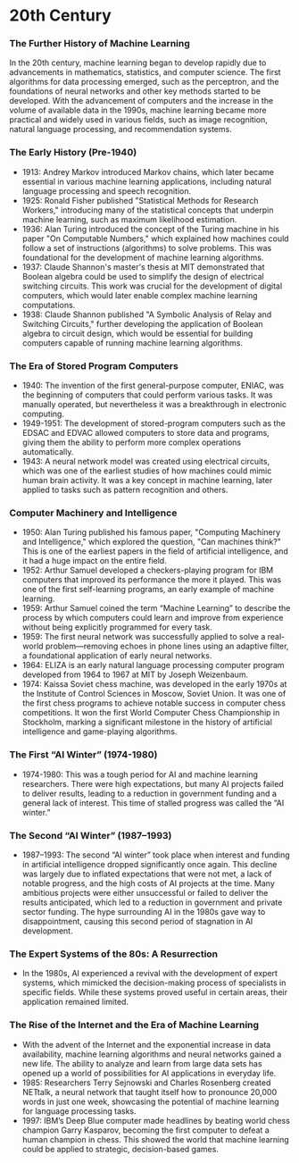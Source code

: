 # 20th Century

### The Further History of Machine Learning

In the 20th century, machine learning began to develop rapidly due to advancements in mathematics, statistics, and computer science. The first algorithms for data processing emerged, such as the perceptron, and the foundations of neural networks and other key methods started to be developed. With the advancement of computers and the increase in the volume of available data in the 1990s, machine learning became more practical and widely used in various fields, such as image recognition, natural language processing, and recommendation systems.

### The Early History (Pre-1940)

* 1913: Andrey Markov introduced Markov chains, which later became essential in various machine learning applications, including natural language processing and speech recognition.
* 1925: Ronald Fisher published "Statistical Methods for Research Workers," introducing many of the statistical concepts that underpin machine learning, such as maximum likelihood estimation.
* 1936: Alan Turing introduced the concept of the Turing machine in his paper "On Computable Numbers," which explained how machines could follow a set of instructions (algorithms) to solve problems. This was foundational for the development of machine learning algorithms.
* 1937: Claude Shannon's master's thesis at MIT demonstrated that Boolean algebra could be used to simplify the design of electrical switching circuits. This work was crucial for the development of digital computers, which would later enable complex machine learning computations.
* 1938: Claude Shannon published "A Symbolic Analysis of Relay and Switching Circuits," further developing the application of Boolean algebra to circuit design, which would be essential for building computers capable of running machine learning algorithms.

### The Era of Stored Program Computers

* &#x20;1940: The invention of the first general-purpose computer, ENIAC, was the beginning of computers that could perform various tasks. It was manually operated, but nevertheless it was a breakthrough in electronic computing.
* 1949-1951: The development of stored-program computers such as the EDSAC and EDVAC allowed computers to store data and programs, giving them the ability to perform more complex operations automatically.
* 1943: A neural network model was created using electrical circuits, which was one of the earliest studies of how machines could mimic human brain activity. It was a key concept in machine learning, later applied to tasks such as pattern recognition and others.

### Computer Machinery and Intelligence

* 1950: Alan Turing published his famous paper, "Computing Machinery and Intelligence," which explored the question, "Can machines think?" This is one of the earliest papers in the field of artificial intelligence, and it had a huge impact on the entire field.
* 1952: Arthur Samuel developed a checkers-playing program for IBM computers that improved its performance the more it played. This was one of the first self-learning programs, an early example of machine learning.
* 1959: Arthur Samuel coined the term “Machine Learning” to describe the process by which computers could learn and improve from experience without being explicitly programmed for every task.
* 1959: The first neural network was successfully applied to solve a real-world problem—removing echoes in phone lines using an adaptive filter, a foundational application of early neural networks.
* 1964: ELIZA is an early natural language processing computer program developed from 1964 to 1967 at MIT by Joseph Weizenbaum.
* 1974: Kaissa Soviet chess machine, was developed in the early 1970s at the Institute of Control Sciences in Moscow, Soviet Union. It was one of the first chess programs to achieve notable success in computer chess competitions. It won the first World Computer Chess Championship in Stockholm, marking a significant milestone in the history of artificial intelligence and game-playing algorithms.

### The First “AI Winter” (1974-1980)

* 1974-1980: This was a tough period for AI and machine learning researchers. There were high expectations, but many AI projects failed to deliver results, leading to a reduction in government funding and a general lack of interest. This time of stalled progress was called the “AI winter.”

### The Second “AI Winter” (1987–1993)

* 1987–1993: The second “AI winter” took place when interest and funding in artificial intelligence dropped significantly once again. This decline was largely due to inflated expectations that were not met, a lack of notable progress, and the high costs of AI projects at the time. Many ambitious projects were either unsuccessful or failed to deliver the results anticipated, which led to a reduction in government and private sector funding. The hype surrounding AI in the 1980s gave way to disappointment, causing this second period of stagnation in AI development.

### The Expert Systems of the 80s: A Resurrection

* In the 1980s, AI experienced a revival with the development of expert systems, which mimicked the decision-making process of specialists in specific fields. While these systems proved useful in certain areas, their application remained limited.

### The Rise of the Internet and the Era of Machine Learning

* With the advent of the Internet and the exponential increase in data availability, machine learning algorithms and neural networks gained a new life. The ability to analyze and learn from large data sets has opened up a world of possibilities for AI applications in everyday life.
* 1985: Researchers Terry Sejnowski and Charles Rosenberg created NETtalk, a neural network that taught itself how to pronounce 20,000 words in just one week, showcasing the potential of machine learning for language processing tasks.
* 1997: IBM’s Deep Blue computer made headlines by beating world chess champion Garry Kasparov, becoming the first computer to defeat a human champion in chess. This showed the world that machine learning could be applied to strategic, decision-based games.
